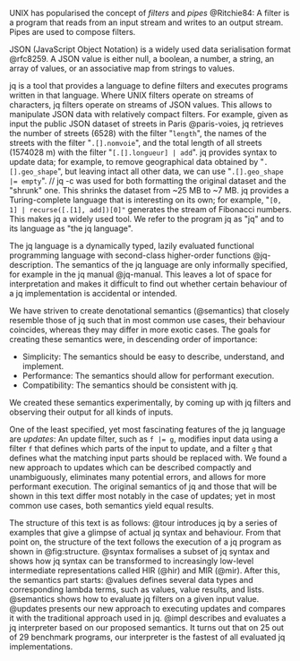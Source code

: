 UNIX has popularised the concept of _filters_ and _pipes_ @Ritchie84:
A filter is a program that reads from an input stream and writes to an output stream.
Pipes are used to compose filters.

JSON (JavaScript Object Notation) is a widely used data serialisation format @rfc8259.
A JSON value is either
null,
a boolean,
a number,
a string,
an array of values, or
an associative map from strings to values.

jq is a tool that
provides a language to define filters and
executes programs written in that language.
Where UNIX filters operate on streams of characters,
jq filters operate on streams of JSON values.
This allows to manipulate JSON data with relatively compact filters.
For example, given as input the public JSON dataset of streets in Paris @paris-voies,
jq retrieves
the number of streets (6528) with the filter "`length`",
the names of the streets with the filter "`.[].nomvoie`", and
the total length of all streets (1574028 m) with the filter "`[.[].longueur] | add`".
jq provides syntax to update data; for example,
to remove geographical data obtained by
"`.[].geo_shape`", but leaving intact all other data, we can use
"`.[].geo_shape |= empty`".
// jq -c was used for both formatting the original dataset and the "shrunk" one.
This shrinks the dataset from \~25 MB to \~7 MB.
jq provides a Turing-complete language that is interesting on its own; for example,
"`[0, 1] | recurse([.[1], add])[0]"` generates the stream of Fibonacci numbers.
This makes jq a widely used tool.
We refer to the program jq as "jq" and to its language as "the jq language".

The jq language is a dynamically typed, lazily evaluated
functional programming language with
second-class higher-order functions @jq-description.
The semantics of the jq language are only
informally specified, for example in the jq manual @jq-manual.
This leaves a lot of space for interpretation and makes it difficult to find out
whether certain behaviour of a jq implementation is accidental or intended.

We have striven to create denotational semantics (@semantics) that
closely resemble those of jq such that in most common use cases,
their behaviour coincides, whereas they may differ in more exotic cases.
The goals for creating these semantics were, in descending order of importance:

- Simplicity: The semantics should be easy to describe, understand, and implement.
- Performance: The semantics should allow for performant execution.
- Compatibility: The semantics should be consistent with jq.

We created these semantics experimentally, by coming up with
jq filters and observing their output for all kinds of inputs.

One of the least specified, yet most fascinating features of the jq language
are _updates_:
An update filter, such as `f |= g`, modifies input data using
a filter `f` that defines which parts of the input to update, and
a filter `g` that defines what the matching input parts should be replaced with.
We found a new approach to updates which
can be described compactly and unambiguously,
eliminates many potential errors, and
allows for more performant execution.
The original semantics of jq and those that will be shown in this text
differ most notably in the case of updates;
yet in most common use cases, both semantics yield equal results.

The structure of this text is as follows:
@tour introduces jq by a series of examples that
give a glimpse of actual jq syntax and behaviour.
From that point on, the structure of the text follows
the execution of a jq program as shown in @fig:structure.
@syntax formalises a subset of jq syntax and shows how jq syntax can be
transformed to increasingly low-level intermediate representations called
HIR (@hir) and MIR (@mir).
After this, the semantics part starts:
@values defines several data types and corresponding lambda terms, such as
values, value results, and lists.
@semantics shows how to evaluate jq filters on a given input value.
@updates presents our new approach to executing updates and
compares it with the traditional approach used in jq.
@impl describes and evaluates a jq interpreter based on our proposed semantics.
It turns out that on 25 out of 29 benchmark programs,
our interpreter is the fastest of all evaluated jq implementations.

<!-- TODO:
#figure(caption: [Our approach to evaluate a jq program with an input value.
  Solid lines indicate data flow, whereas a dashed line indicates that
  a component is defined in terms of another.
], diagraph.render(read("structure.dot"))) <fig:structure>
-->

<!--
::: {.example #ex:bla name="Hello"}
Blabla.
:::

Let us reference [@tab:bla].

A | B
- | -
C | D

Table: Foo. {#tab:bla}
-->
